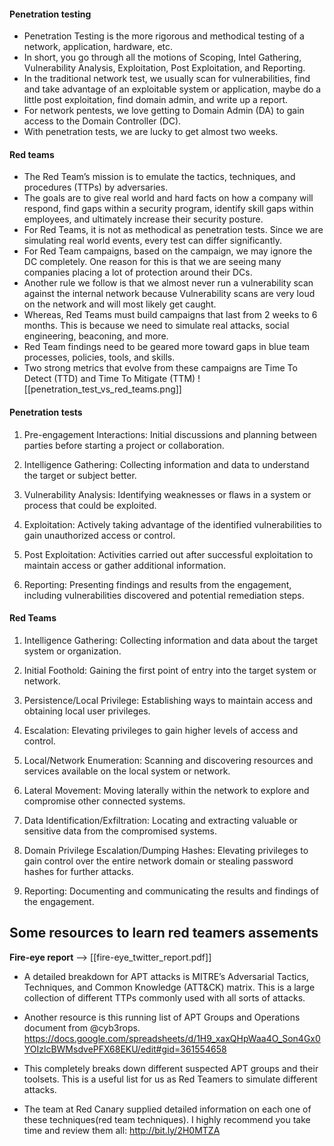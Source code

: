 #### Penetration testing 
- Penetration Testing is the more rigorous and methodical testing of a network, application, hardware, etc.
- In short, you go through all the motions of Scoping, Intel Gathering, Vulnerability Analysis, Exploitation, Post Exploitation, and Reporting.
- In the traditional network test, we usually scan for vulnerabilities, find and take advantage of an exploitable system or application, maybe do a little post exploitation, find domain admin, and write up a report.
- For network pentests, we love getting to Domain Admin (DA) to gain access to the Domain Controller (DC).
- With penetration tests, we are lucky to get almost two weeks.
#### Red teams
- The Red Team’s mission is to emulate the tactics, techniques, and procedures (TTPs) by adversaries.
- The goals are to give real world and hard facts on how a company will respond, find gaps within a security program, identify skill gaps within employees, and ultimately increase their security posture.
- For Red Teams, it is not as methodical as penetration tests. Since we are simulating real world events, every test can differ significantly.
- For Red Team campaigns, based on the campaign, we may ignore the DC completely. One reason for this is that we are seeing many companies placing a lot of protection around their DCs.
- Another rule we follow is that we almost never run a vulnerability scan against the internal network because Vulnerability scans are very loud on the network and will most likely get caught.
- Whereas, Red Teams must build campaigns that last from 2 weeks to 6 months. This is because we need to simulate real attacks, social engineering, beaconing, and more.
- Red Team findings need to be geared more toward gaps in blue team processes, policies, tools, and skills.
- Two strong metrics that evolve from these campaigns are Time To Detect (TTD) and Time To Mitigate (TTM)
![[penetration_test_vs_red_teams.png]]

#### Penetration tests
1. Pre-engagement Interactions: Initial discussions and planning between parties before starting a project or collaboration.
    
2. Intelligence Gathering: Collecting information and data to understand the target or subject better.
    
3. Vulnerability Analysis: Identifying weaknesses or flaws in a system or process that could be exploited.
    
4. Exploitation: Actively taking advantage of the identified vulnerabilities to gain unauthorized access or control.
    
5. Post Exploitation: Activities carried out after successful exploitation to maintain access or gather additional information.
    
6. Reporting: Presenting findings and results from the engagement, including vulnerabilities discovered and potential remediation steps.

#### Red Teams
1. Intelligence Gathering: Collecting information and data about the target system or organization.
    
2. Initial Foothold: Gaining the first point of entry into the target system or network.
    
3. Persistence/Local Privilege: Establishing ways to maintain access and obtaining local user privileges.
    
4. Escalation: Elevating privileges to gain higher levels of access and control.
    
5. Local/Network Enumeration: Scanning and discovering resources and services available on the local system or network.
    
6. Lateral Movement: Moving laterally within the network to explore and compromise other connected systems.
    
7. Data Identification/Exfiltration: Locating and extracting valuable or sensitive data from the compromised systems.
    
8. Domain Privilege Escalation/Dumping Hashes: Elevating privileges to gain control over the entire network domain or stealing password hashes for further attacks.
    
9. Reporting: Documenting and communicating the results and findings of the engagement.

## Some resources to learn red teamers assements
**Fire-eye report** --> [[fire-eye_twitter_report.pdf]]

- A detailed breakdown for APT attacks is MITRE’s Adversarial Tactics, Techniques, and Common Knowledge (ATT&CK) matrix. This is a large collection of different TTPs commonly used with all sorts of attacks.

- Another resource is this running list of APT Groups and Operations document from @cyb3rops.
https://docs.google.com/spreadsheets/d/1H9_xaxQHpWaa4O_Son4Gx0YOIzlcBWMsdvePFX68EKU/edit#gid=361554658
- This completely breaks down different suspected APT groups and their toolsets. This is a useful list for us as Red Teamers to simulate different attacks.

- The team at Red Canary supplied detailed information on each one of these techniques(red team techniques). I highly recommend you take time and review them all: http://bit.ly/2H0MTZA